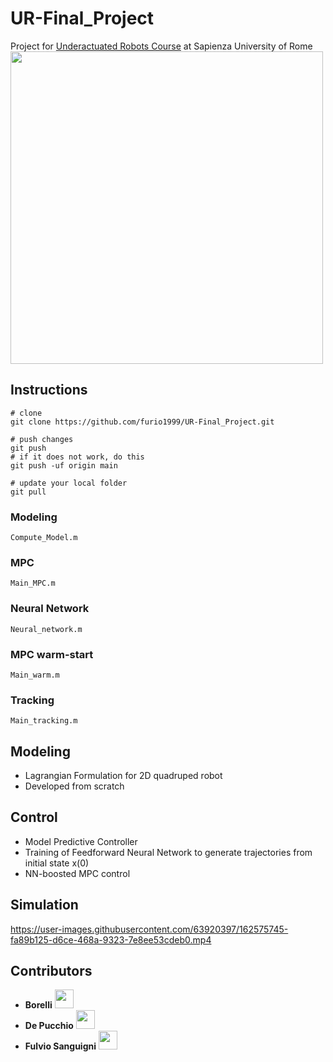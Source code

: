 # UR-Final_Project

Project for [Underactuated Robots Course](http://www.diag.uniroma1.it/~oriolo/ur/) at Sapienza University of Rome
<a href="https://www.dis.uniroma1.it/"><img src="http://www.dis.uniroma1.it/sites/default/files/marchio%20logo%20eng%20jpg.jpg" width="500"></a>

## Instructions
```
# clone
git clone https://github.com/furio1999/UR-Final_Project.git
```

```
# push changes
git push
# if it does not work, do this
git push -uf origin main
```

```
# update your local folder
git pull
```

### Modeling
```
Compute_Model.m
```
### MPC
```
Main_MPC.m
```
### Neural Network
```
Neural_network.m
```
### MPC warm-start
```
Main_warm.m
```
### Tracking
```
Main_tracking.m
```


## Modeling
- Lagrangian Formulation for 2D quadruped robot
- Developed from scratch

## Control
- Model Predictive Controller
- Training of Feedforward Neural Network to generate trajectories from initial state x(0)
- NN-boosted MPC control

## Simulation


https://user-images.githubusercontent.com/63920397/162575745-fa89b125-d6ce-468a-9323-7e8ee53cdeb0.mp4



## Contributors
- **Borelli** <a href="https://www.linkedin.com/in/saverioborrelli/"><img src="https://www.tecnomagazine.it/tech/wp-content/uploads/2013/05/linkedin-aggiungere-immagini.png" width="30"></a>
- **De Pucchio** <a href="https://www.linkedin.com/in/monica-de-pucchio/"><img src="https://www.tecnomagazine.it/tech/wp-content/uploads/2013/05/linkedin-aggiungere-immagini.png" width="30"></a>
- **Fulvio Sanguigni** <a href="https://www.linkedin.com/in/furio19/"><img src="https://www.tecnomagazine.it/tech/wp-content/uploads/2013/05/linkedin-aggiungere-immagini.png" width="30"></a>
